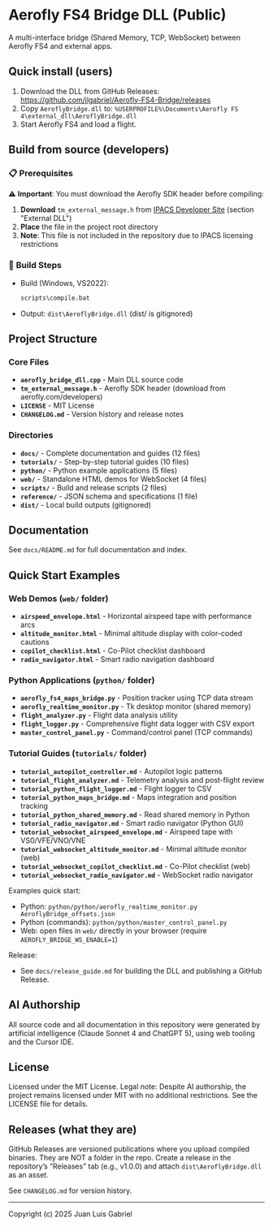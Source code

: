# Aerofly FS4 Bridge DLL (Public)

A multi-interface bridge (Shared Memory, TCP, WebSocket) between Aerofly FS4 and external apps.

## Quick install (users)
1. Download the DLL from GitHub Releases: https://github.com/jlgabriel/Aerofly-FS4-Bridge/releases
2. Copy `AeroflyBridge.dll` to:
   `%USERPROFILE%\Documents\Aerofly FS 4\external_dll\AeroflyBridge.dll`
3. Start Aerofly FS4 and load a flight.

## Build from source (developers)

### 📋 **Prerequisites**
⚠️ **Important**: You must download the Aerofly SDK header before compiling:

1. **Download** `tm_external_message.h` from [IPACS Developer Site](https://www.aerofly.com/developers/) (section "External DLL")
2. **Place** the file in the project root directory
3. **Note**: This file is not included in the repository due to IPACS licensing restrictions

### 🔨 **Build Steps**
- Build (Windows, VS2022):
  ```cmd
  scripts\compile.bat
  ```
- Output: `dist\AeroflyBridge.dll` (dist/ is gitignored)

## Project Structure

### Core Files
- **`aerofly_bridge_dll.cpp`** - Main DLL source code
- **`tm_external_message.h`** - Aerofly SDK header (download from aerofly.com/developers)
- **`LICENSE`** - MIT License
- **`CHANGELOG.md`** - Version history and release notes

### Directories
- **`docs/`** - Complete documentation and guides (12 files)
- **`tutorials/`** - Step-by-step tutorial guides (10 files)
- **`python/`** - Python example applications (5 files)
- **`web/`** - Standalone HTML demos for WebSocket (4 files)
- **`scripts/`** - Build and release scripts (2 files)
- **`reference/`** - JSON schema and specifications (1 file)
- **`dist/`** - Local build outputs (gitignored)

## Documentation
See `docs/README.md` for full documentation and index.

## Quick Start Examples

### Web Demos (`web/` folder)
- **`airspeed_envelope.html`** - Horizontal airspeed tape with performance arcs
- **`altitude_monitor.html`** - Minimal altitude display with color-coded cautions
- **`copilot_checklist.html`** - Co-Pilot checklist dashboard
- **`radio_navigator.html`** - Smart radio navigation dashboard

### Python Applications (`python/` folder)
- **`aerofly_fs4_maps_bridge.py`** - Position tracker using TCP data stream
- **`aerofly_realtime_monitor.py`** - Tk desktop monitor (shared memory)
- **`flight_analyzer.py`** - Flight data analysis utility
- **`flight_logger.py`** - Comprehensive flight data logger with CSV export
- **`master_control_panel.py`** - Command/control panel (TCP commands)

### Tutorial Guides (`tutorials/` folder)
- **`tutorial_autopilot_controller.md`** - Autopilot logic patterns
- **`tutorial_flight_analyzer.md`** - Telemetry analysis and post-flight review
- **`tutorial_python_flight_logger.md`** - Flight logger to CSV
- **`tutorial_python_maps_bridge.md`** - Maps integration and position tracking
- **`tutorial_python_shared_memory.md`** - Read shared memory in Python
- **`tutorial_radio_navigator.md`** - Smart radio navigator (Python GUI)
- **`tutorial_websocket_airspeed_envelope.md`** - Airspeed tape with VS0/VFE/VNO/VNE
- **`tutorial_websocket_altitude_monitor.md`** - Minimal altitude monitor (web)
- **`tutorial_websocket_copilot_checklist.md`** - Co-Pilot checklist (web)
- **`tutorial_websocket_radio_navigator.md`** - WebSocket radio navigator

Examples quick start:
- Python: `python/python/aerofly_realtime_monitor.py AeroflyBridge_offsets.json`
- Python (commands): `python/python/master_control_panel.py`
- Web: open files in `web/` directly in your browser (require `AEROFLY_BRIDGE_WS_ENABLE=1`)

Release:
- See `docs/release_guide.md` for building the DLL and publishing a GitHub Release.

## AI Authorship

All source code and all documentation in this repository were generated by artificial intelligence (Claude Sonnet 4 and ChatGPT 5), using web tooling and the Cursor IDE.

## License

Licensed under the MIT License. Legal note: Despite AI authorship, the project remains licensed under MIT with no additional restrictions. See the LICENSE file for details.

## Releases (what they are)
GitHub Releases are versioned publications where you upload compiled binaries. They are NOT a folder in the repo. Create a release in the repository’s “Releases” tab (e.g., v1.0.0) and attach `dist\AeroflyBridge.dll` as an asset.

See `CHANGELOG.md` for version history.

---
Copyright (c) 2025 Juan Luis Gabriel

